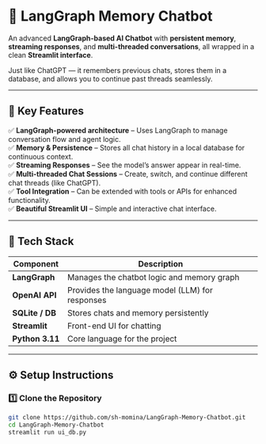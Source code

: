 # 🧠 LangGraph Memory Chatbot

An advanced **LangGraph-based AI Chatbot** with **persistent memory**, **streaming responses**, and **multi-threaded conversations**, all wrapped in a clean **Streamlit interface**.  

Just like ChatGPT — it remembers previous chats, stores them in a database, and allows you to continue past threads seamlessly.

---

## 🌟 Key Features

✅ **LangGraph-powered architecture** – Uses LangGraph to manage conversation flow and agent logic.  
✅ **Memory & Persistence** – Stores all chat history in a local database for continuous context.  
✅ **Streaming Responses** – See the model’s answer appear in real-time.  
✅ **Multi-threaded Chat Sessions** – Create, switch, and continue different chat threads (like ChatGPT).  
✅ **Tool Integration** – Can be extended with tools or APIs for enhanced functionality.  
✅ **Beautiful Streamlit UI** – Simple and interactive chat interface.

---

## 🧩 Tech Stack

| Component | Description |
|------------|-------------|
| **LangGraph** | Manages the chatbot logic and memory graph |
| **OpenAI API** | Provides the language model (LLM) for responses |
| **SQLite / DB** | Stores chats and memory persistently |
| **Streamlit** | Front-end UI for chatting |
| **Python 3.11** | Core language for the project |

---

## ⚙️ Setup Instructions

### 1️⃣ Clone the Repository
```bash
git clone https://github.com/sh-momina/LangGraph-Memory-Chatbot.git
cd LangGraph-Memory-Chatbot
streamlit run ui_db.py
